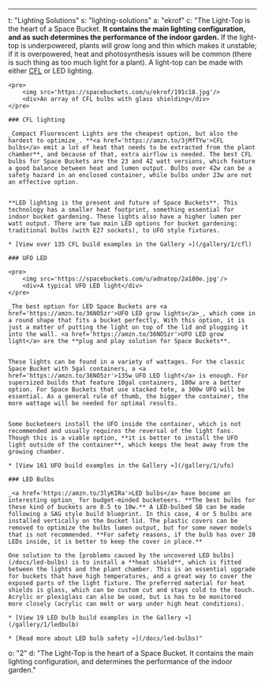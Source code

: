 ---
t: "Lighting Solutions"
s: "lighting-solutions"
a: "ekrof"
c: "The Light-Top is the heart of a Space Bucket. **It contains the main lighting configuration, and as such determines the performance of the indoor garden.** If the light-top is underpowered, plants will grow long and thin which makes it unstable; if it is overpowered, heat and photosynthesis issues will be common (there is such thing as too much light for a plant). A light-top can be made with either <a href='https://amzn.to/3jMfTYw'>CFL</a> or LED lighting.

    <pre>
        <img src='https://spacebuckets.com/u/ekrof/191c18.jpg'/>
        <div>An array of CFL bulbs with glass shielding</div>
    </pre>

    ### CFL lighting
    
    _Compact Fluorescent Lights are the cheapest option, but also the hardest to optimize_. **<a href='https://amzn.to/3jMfTYw'>CFL bulbs</a> emit a lot of heat that needs to be extracted from the plant chamber**, and because of that, extra airflow is needed. The best CFL bulbs for Space Buckets are the 23 and 42 watt versions, which feature a good balance between heat and lumen output. Bulbs over 42w can be a safety hazard in an enclosed container, while bulbs under 23w are not an effective option.


    **LED lighting is the present and future of Space Buckets**. This technology has a smaller heat footprint, something essential for indoor bucket gardening. These lights also have a higher lumen per watt output. There are two main LED options for bucket gardening: traditional bulbs (with E27 sockets), to UFO style fixtures.

    * [View over 135 CFL build examples in the Gallery »](/gallery/1/cfl)

    ### UFO LED

    <pre>
        <img src='https://spacebuckets.com/u/adnatop/2a180e.jpg'/>
        <div>A typical UFO LED light</div>
    </pre>

    _The best option for LED Space Buckets are <a href='https://amzn.to/36NO5zr'>UFO LED grow lights</a>_, which come in a round shape that fits a bucket perfectly. With this option, it is just a matter of putting the light on top of the lid and plugging it into the wall. <a href='https://amzn.to/36NO5zr'>UFO LED grow light</a> are the **plug and play solution for Space Buckets**.


    These lights can be found in a variety of wattages. For the classic Space Bucket with 5gal containers, a <a href='https://amzn.to/36NO5zr'>135w UFO LED light</a> is enough. For supersized builds that feature 10gal containers, 180w are a better option. For Space Buckets that use stacked tote, a 300w UFO will be essential. As a general rule of thumb, the bigger the container, the more wattage will be needed for optimal results.


    Some bucketeers install the UFO inside the container, which is not recommended and usually requires the reversal of the light fans. Though this is a viable option, **it is better to install the UFO light outside of the container**, which keeps the heat away from the growing chamber.
    
    * [View 161 UFO build examples in the Gallery »](/gallery/1/ufo)
    
    ### LED Bulbs

    _<a href='https://amzn.to/3lyKIRa'>LED bulbs</a> have become an interesting option_ for budget-minded bucketeers. **The best bulbs for these kind of buckets are 8.5 to 10w.** A LED-bulbed SB can be made following a SAG style build blueprint. In this case, 4 or 5 bulbs are installed vertically on the bucket lid. The plastic covers can be removed to optimize the bulbs lumen output, but for some newer models that is not recommended. **For safety reasons, if the bulb has over 20 LEDs inside, it is better to keep the cover in place.**

    One solution to the [problems caused by the uncovered LED bulbs](/docs/led-bulbs) is to install a **heat shield**, which is fitted between the lights and the plant chamber. This is an essential upgrade for buckets that have high temperatures, and a great way to cover the exposed parts of the light fixture. The preferred material for heat shields is glass, which can be custom cut and stays cold to the touch. Acrylic or plexiglass can also be used, but is has to be monitored more closely (acrylic can melt or warp under high heat conditions).

    * [View 19 LED bulb build examples in the Gallery »](/gallery/1/ledbulb)

    * [Read more about LED bulb safety »](/docs/led-bulbs)"
o: "2"
d: "The Light-Top is the heart of a Space Bucket. It contains the main lighting configuration, and determines the performance of the indoor garden."